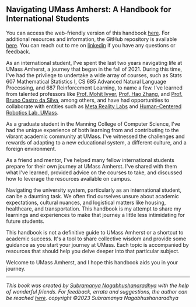## Navigating UMass Amherst: A Handbook for International Students

You can access the web-friendly version of this handbook [here](http://subramanya.ai/navigating-umass-amherst-a-handbook-for-international-students/). For additional resources and information, the GitHub repository is available [here](https://github.com/subramanya1997/Navigating-UMass-Amherst-A-Handbook-for-International-Students). You can reach out to me on [linkedin](https://www.linkedin.com/in/nsubramanya) if you have any questions or feedback.

As an international student, I've spent the last two years navigating life at UMass Amherst, a journey that began in the fall of 2021. During this time, I've had the privilege to undertake a wide array of courses, such as Stats 607 Mathematical Statistics I, CS 685 Advanced Natural Language Processing, and 687 Reinforcement Learning, to name a few. I've learned from talented professors like [Prof. Mohit Iyyer](https://people.cs.umass.edu/~miyyer/), [Prof. Hao Zhang](https://hcr.cs.umass.edu/people/hzhang/), and [Prof. Bruno Castro da Silva](https://people.cs.umass.edu/~bsilva/), among others, and have had opportunities to collaborate with entities such as [Meta Reality Labs](https://about.meta.com/realitylabs/) and [Human-Centered Robotics Lab, UMass](https://hcr.cs.umass.edu/).

As a graduate student in the Manning College of Computer Science, I've had the unique experience of both learning from and contributing to the vibrant academic community at UMass. I've witnessed the challenges and rewards of adapting to a new educational system, a different culture, and a foreign environment.

As a friend and mentor, I've helped many fellow international students prepare for their own journey at UMass Amherst. I've shared with them what I've learned, provided advice on the courses to take, and discussed how to leverage the resources available on campus.

Navigating the university system, particularly as an international student, can be a daunting task. We often find ourselves unsure about academic expectations, cultural nuances, and logistical matters like housing, healthcare, and transportation. This handbook is my attempt to share my learnings and experiences to make that journey a little less intimidating for future students.

This handbook is not a definitive guide to UMass Amherst or a shortcut to academic success. It's a tool to share collective wisdom and provide some guidance as you start your journey at UMass. Each topic is accompanied by resources that should help you delve deeper into that particular subject.

Welcome to UMass Amherst, and I hope this handbook aids you in your journey.

---
*This book was created by [Subramanya Nagabhushanaradhya](https://subramanya.ai) with the help of wonderful friends. For feedback, errata and suggestions, the author can be reached [here](https://www.linkedin.com/in/nsubramanya). copyright ©2023 Subramanya Nagabhushanaradhya*